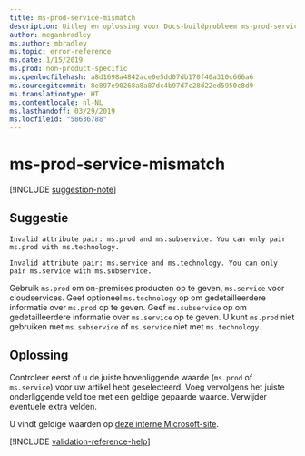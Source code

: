 ```yaml
---
title: ms-prod-service-mismatch
description: Uitleg en oplossing voor Docs-buildprobleem ms-prod-service-mismatch
author: meganbradley
ms.author: mbradley
ms.topic: error-reference
ms.date: 1/15/2019
ms.prod: non-product-specific
ms.openlocfilehash: a8d1698a4842ace0e5dd07db170f40a310c666a6
ms.sourcegitcommit: 8e897e90268a8a87dc4b97d7c28d22ed5950c8d9
ms.translationtype: HT
ms.contentlocale: nl-NL
ms.lasthandoff: 03/29/2019
ms.locfileid: "58636788"
---
```

# <a name="ms-prod-service-mismatch"></a>ms-prod-service-mismatch

[!INCLUDE [suggestion-note](includes/suggestion-note.md)]

## <a name="suggestion"></a>Suggestie

`Invalid attribute pair: ms.prod and ms.subservice. You can only pair ms.prod with ms.technology.`

`Invalid attribute pair: ms.service and ms.technology. You can only pair ms.service with ms.subservice.`

Gebruik `ms.prod` om on-premises producten op te geven, `ms.service` voor cloudservices. Geef optioneel `ms.technology` op om gedetailleerdere informatie over `ms.prod` op te geven. Geef `ms.subservice` op om gedetailleerdere informatie over `ms.service` op te geven. U kunt `ms.prod` niet gebruiken met `ms.subservice` of `ms.service` niet met `ms.technology`.

## <a name="resolution"></a>Oplossing

Controleer eerst of u de juiste bovenliggende waarde (`ms.prod` of `ms.service`) voor uw artikel hebt geselecteerd. Voeg vervolgens het juiste onderliggende veld toe met een geldige gepaarde waarde. Verwijder eventuele extra velden.

U vindt geldige waarden op [deze interne Microsoft-site](https://docsmetadatatool.azurewebsites.net/allowlists).

<!--make sure to add this file to your includes folder and verify the path-->
[!INCLUDE [validation-reference-help](includes/validation-reference-help.md)]

